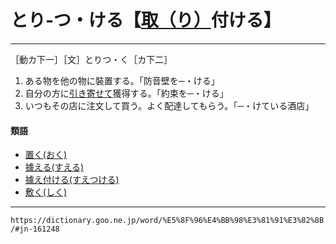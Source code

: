 # とり‐つ・ける【[取（り）](%E3%81%A8%E3%82%8B%EF%BC%88%E5%8F%96%E3%82%8B%EF%BC%8F%E5%9F%B7%E3%82%8B%EF%BC%8F%E6%8E%A1%E3%82%8B%EF%BC%8F%E6%8D%95%E3%82%8B%EF%BC%8F%E6%92%AE%E3%82%8B%EF%BC%89.md)付ける】

-----------------------

［動カ下一］［文］とりつ・く［カ下二］

1.  ある物を他の物に裝置する。「防音壁を─・ける」
2.  自分の方に[引き](ひき（引き）)[寄せて](よせる（寄せる）)獲得する。「約束を─・ける」
3.  いつもその店に注文して買う。よく配達してもらう。「─・けている酒店」
    

#### 類語

-   [置く(おく)](おく（置く）)
-   [據える(すえる)](https://dictionary.goo.ne.jp/word/%E6%8D%AE%E3%81%88%E3%82%8B/#jn-117296)
-   [據え付ける(すえつける)](https://dictionary.goo.ne.jp/word/%E6%8D%AE%E4%BB%98%E3%81%91%E3%82%8B/#jn-117260)
-   [敷く(しく)](https://dictionary.goo.ne.jp/word/%E6%95%B7%E3%81%8F/#jn-95293)

---
`https://dictionary.goo.ne.jp/word/%E5%8F%96%E4%BB%98%E3%81%91%E3%82%8B/#jn-161248`